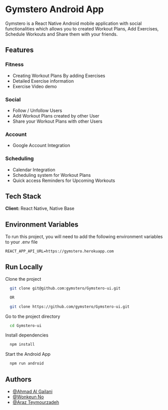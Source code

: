 
# Gymstero Android App

Gymstero is a React Native Android mobile application with social functionalities which allows you to created Workout Plans, Add Exercises, Schedule Workouts and Share them with your friends.


## Features

### Fitness
- Creating Workout Plans By adding Exercises
- Detailed Exercise information 
- Exercise Video demo

### Social
- Follow / Unfollow Users
- Add Workout Plans created by other User 
- Share your Workout Plans with other Users

### Account
- Google Account Integration

### Scheduling
- Calendar Integration
- Scheduling system for Workout Plans
- Quick access Reminders for Upcoming Workouts




## Tech Stack

**Client:** React Native, Native Base



## Environment Variables

To run this project, you will need to add the following environment variables to your .env file

`REACT_APP_API_URL=https://gymstero.herokuapp.com`
## Run Locally

Clone the project

```bash
  git clone git@github.com:gymstero/Gymstero-ui.git

  OR

  git clone https://github.com/gymstero/Gymstero-ui.git

```

Go to the project directory

```bash
  cd Gymstero-ui
```

Install dependencies

```bash
  npm install
```

Start the Android App

```bash
  npm run android
```


## Authors

- [@Ahmad Al Gailani](https://www.github.com/weter123)
- [@Wonkeun No](https://www.github.com/Genne23v)
- [@Araz Teymourzadeh](https://www.github.com/ArazTey)

